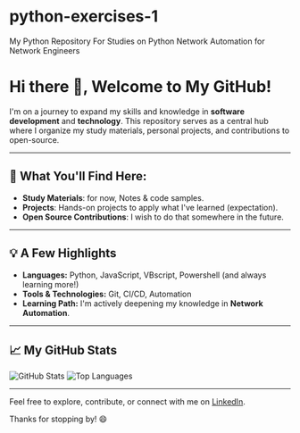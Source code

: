 # python-exercises-1
My Python Repository For Studies on Python Network Automation for Network Engineers

# Hi there 👋, Welcome to My GitHub!

I'm on a journey to expand my skills and knowledge in **software development** and **technology**. This repository serves as a central hub where I organize my study materials, personal projects, and contributions to open-source.

---

## 🚀 What You'll Find Here:

- **Study Materials**: for now, Notes & code samples.
- **Projects**: Hands-on projects to apply what I've learned (expectation).
- **Open Source Contributions**: I wish to do that somewhere in the future.

---

## 💡 A Few Highlights

- **Languages:** Python, JavaScript, VBscript, Powershell (and always learning more!)
- **Tools & Technologies:** Git, CI/CD, Automation
- **Learning Path:** I'm actively deepening my knowledge in **Network Automation**.

---

## 📈 My GitHub Stats

![GitHub Stats](https://github-readme-stats.vercel.app/api?username=leopoldocosta&show_icons=true&theme=radical)
![Top Languages](https://github-readme-stats.vercel.app/api/top-langs/?username=leopoldocosta&layout=compact&theme=radical)

---

Feel free to explore, contribute, or connect with me on [LinkedIn](https://www.linkedin.com/in/leopoldocosta).

Thanks for stopping by! 😄
